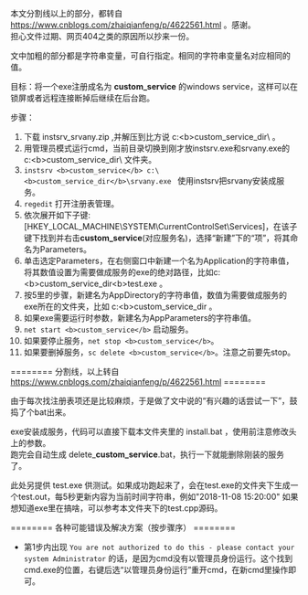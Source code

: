 本文分割线以上的部分，都转自 https://www.cnblogs.com/zhaiqianfeng/p/4622561.html 。感谢。</br>
担心文件过期、网页404之类的原因所以抄来一份。

文中加粗的部分都是字符串变量，可自行指定。相同的字符串变量名对应相同的值。

目标：将一个exe注册成名为 <b>custom_service</b> 的windows service，这样可以在锁屏或者远程连接断掉后继续在后台跑。

步骤：
1. 下载 instsrv_srvany.zip ,并解压到比方说 c:\<b>custom_service_dir</b>\ 。
2. 用管理员模式运行cmd，当前目录切换到刚才放instsrv.exe和srvany.exe的 c:\<b>custom_service_dir</b>\ 文件夹。
3. ```instsrv <b>custom_service</b> c:\<b>custom_service_dir</b>\srvany.exe ``` 使用instsrv把srvany安装成服务。
4. ```regedit``` 打开注册表管理。
5. 依次展开如下子键:[HKEY_LOCAL_MACHINE\SYSTEM\CurrentControlSet\Services]，在该子键下找到并右击<b>custom_service</b>(对应服务名)，选择“新建”下的“项”，将其命名为Parameters。
6. 单击选定Parameters，在右侧窗口中新建一个名为Application的字符串值，将其数值设置为需要做成服务的exe的绝对路径，比如c:\<b>custom_service_dir</b>\<b>test</b>.exe 。
7. 按5里的步骤，新建名为AppDirectory的字符串值，数值为需要做成服务的exe所在的文件夹，比如 c:\<b>custom_service_dir</b> 。
8. 如果exe需要运行时参数，新建名为AppParameters的字符串值。
9. ```net start <b>custom_service</b>``` 启动服务。
10. 如果要停止服务，```net stop <b>custom_service</b>```。
11. 如果要删掉服务，```sc delete <b>custom_service</b>```。注意之前要先stop。

======== 分割线，以上转自 https://www.cnblogs.com/zhaiqianfeng/p/4622561.html ========

由于每次找注册表项还是比较麻烦，于是做了文中说的“有兴趣的话尝试一下”，鼓捣了个bat出来。

exe安装成服务，代码可以直接下载本文件夹里的 install.bat ，使用前注意修改头上的参数。<br>
跑完会自动生成 delete_<b>custom_service</b>.bat，执行一下就能删除刚装的服务了。

此处另提供 test.exe 供测试。如果成功跑起来了，会在test.exe的文件夹下生成一个test.out，每5秒更新内容为当前时间字符串，例如"2018-11-08 15:20:00"
如果想知道exe里在搞啥，可以参考本文件夹下的test.cpp源码。

======== 各种可能错误及解决方案（按步骤序） ========

* 第1步内出现 ```You are not authorized to do this - please contact your system Administrator``` 的话，是因为cmd没有以管理员身份运行。这个找到cmd.exe的位置，右键后选“以管理员身份运行”重开cmd，在新cmd里操作即可。
